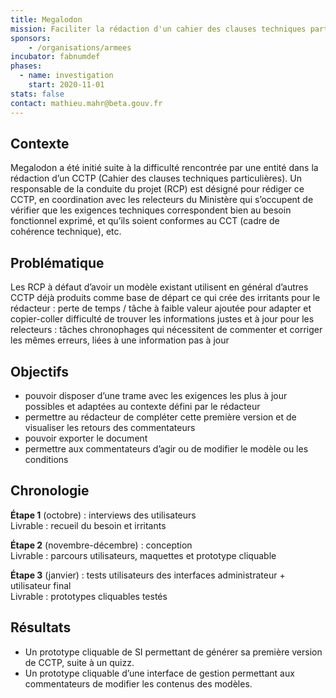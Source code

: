 ```yaml
---
title: Megalodon
mission: Faciliter la rédaction d'un cahier des clauses techniques particulières (CCTP)
sponsors:
    - /organisations/armees
incubator: fabnumdef
phases:
  - name: investigation
    start: 2020-11-01
stats: false
contact: mathieu.mahr@beta.gouv.fr
---
```


## Contexte
Megalodon a été initié suite à la difficulté rencontrée par une entité dans la rédaction d’un CCTP (Cahier des clauses techniques particulières).
Un responsable de la conduite du projet (RCP) est désigné pour rédiger ce CCTP, en coordination avec les relecteurs du Ministère qui s’occupent de vérifier que les exigences techniques correspondent bien au besoin fonctionnel exprimé, et qu’ils soient conformes au CCT (cadre de cohérence technique), etc.

## Problématique
Les RCP à défaut d’avoir un modèle existant utilisent en général d’autres CCTP déjà produits comme base de départ ce qui crée des irritants pour le rédacteur : 
perte de temps / tâche à faible valeur ajoutée pour adapter et copier-coller
difficulté de trouver les informations justes et à jour
pour les relecteurs : 
tâches chronophages qui nécessitent de commenter et corriger les mêmes erreurs, liées à une information pas à jour

## Objectifs
* pouvoir disposer d’une trame avec les exigences les plus à jour possibles et adaptées au contexte défini par le rédacteur
* permettre au rédacteur de compléter cette première version et de visualiser les retours des commentateurs
* pouvoir exporter le document
* permettre aux commentateurs d’agir ou de modifier le modèle ou les conditions

## Chronologie
__Étape 1__ (octobre) : interviews des utilisateurs    
Livrable : recueil du besoin et irritants

__Étape 2__ (novembre-décembre) : conception   
Livrable : parcours utilisateurs, maquettes et prototype cliquable

__Étape 3__ (janvier) : tests utilisateurs des interfaces administrateur + utilisateur final   
Livrable : prototypes cliquables testés

## Résultats
* Un prototype cliquable de SI permettant de générer sa première version de CCTP, suite à un quizz.
* Un prototype cliquable d’une interface de gestion permettant aux commentateurs de modifier les contenus des modèles. 
 
